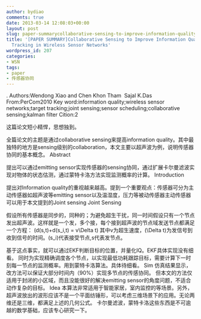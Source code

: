 ```yaml
---
author: bydiao
comments: true
date: 2013-03-14 12:08:03+00:00
layout: post
slug: paper-summarycollaborative-sensing-to-improve-information-quality-for-target-tracking-in-wireless-sensor-networks
title: '[PAPER SUMMARY]Collaborative Sensing to Improve Information Quality for Target
  Tracking in Wireless Sensor Networks'
wordpress_id: 207
categories:
- WSN
tags:
- paper
- 传感器协同
---
```


.
Authors:Wendong Xiao and Chen Khon Tham  Sajal K.Das
From:PerCom2010
Key word:information quality;wireless sensor networks;target tracking;joint sensing;sensor scheduling;collaborative sensing;kalman filter
Cition:2

这篇论文短小精悍，思想独到。

全篇论文的主题是通过collaborative sensing来提高information quality。其中最独特的地方是sensing级别的collaboration，本文主要以超声波为例，说明传感器协同的基本概念。
Abstract

提出可以通过emitting sensor实现传感器的sensing协同，通过扩展卡尔曼滤波实现对物体的状态估测，通过蒙特卡洛方法实现监测概率的计算。
Introduction

提出对Information quality的重视越来越高。提到一个重要观点：传感器可分为主动传感器如超声波等emitting sensor以及温湿度，压力等被动传感器主动传感器可以用于本文提到的Joint sensing
Joint Sensing

假设所有传感器是同步的，同种的；为避免超生干扰，同一时间假设只有一个节点发出超声波。这样就是一个发，多个接，每个接到超声波的节点域发送节点都满足一个方程：
\(d(s,t)+d(s_i,t) = v\Delta t\)
其中v为超生速度，\(\Delta t\)为发信号到收到信号的时间。\(s_i\)代表接受节点,s代表发节点。

基于这点事实，就可以通过EKF判断目标的位置，并量化IQ。EKF具体实现没有细看。
同时为实现精确调度各个节点，以实现最低功耗跟踪目标，需要计算下一时刻每一节点的监测概率。用到蒙特卡洛算法。具体待细看。
Sim
仿真结果显示，改方法可以保证大部分时间内（90%）实现多节点的传感协同。
但本文的方法仅适用于封闭的小区域，而且没能很好的解决emitting sensor的角度问题，不适合动作复杂的目标。
Idea
本算法非常适用于智能家居，室内监控的等场景。另外，超声波放出的波形应该不是一个平面纺锤形，可以考虑三维场景下的应用。无论两维还是三维，都满足上述的几何公式。
卡尔曼滤波，蒙特卡洛这些东西是不可逾越的数学基础，应该专心研究一下。

